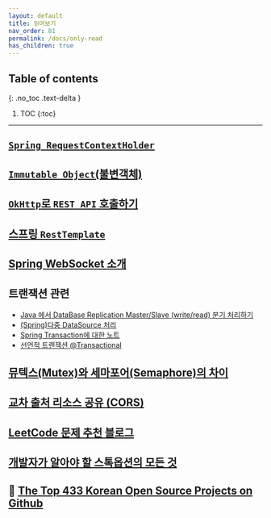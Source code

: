 ```yaml
---
layout: default
title: 읽어보기
nav_order: 81
permalink: /docs/only-read
has_children: true
---
```

## Table of contents
{: .no_toc .text-delta }

1. TOC
{:toc}
---

## **[`Spring RequestContextHolder`](https://gompangs.tistory.com/entry/Spring-RequestContextHolder#%EA%B-%AC%EA%B-%--%EB%A-%--%EC%-D%--%--%EB%A-%B-%EC%-B%A-%ED%--%--%EC%A-%--%--%EB%A-%--%EC%-E%--)**

## **[`Immutable Object`(불변객체)](https://velog.io/@conatuseus/Java-Immutable-Object%EB%B6%88%EB%B3%80%EA%B0%9D%EC%B2%B4)**

## **[`OkHttp`로 `REST API` 호출하기](https://digitalbourgeois.tistory.com/59?category=678387)**

## **[스프링 `RestTemplate`](https://advenoh.tistory.com/46)**

## **[Spring WebSocket 소개](https://supawer0728.github.io/2018/03/30/spring-websocket/)**

## **트랜잭션 관련**
- [Java 에서 DataBase Replication Master/Slave (write/read) 분기 처리하기](http://kwon37xi.egloos.com/m/5364167)
- [(Spring)다중 DataSource 처리](https://supawer0728.github.io/2018/03/22/spring-multi-transaction/)
- [Spring Transaction에 대한 노트](https://narusas.github.io/2019/07/17/Spring-Transaction-Note.html#transaction_script_example)
- [선언적 트랜잭션 @Transactional](https://bamdule.tistory.com/51)


## **[뮤텍스(Mutex)와 세마포어(Semaphore)의 차이](https://worthpreading.tistory.com/90)**


## **[교차 출처 리소스 공유 (CORS)](https://developer.mozilla.org/ko/docs/Web/HTTP/CORS)**

## **[LeetCode 문제 추천 블로그]((https://inner-game.tistory.com/11))**

## **[개발자가 알아야 할 스톡옵션의 모든 것](https://evan-moon.github.io/2021/12/04/what-is-stock-options/?fbclid=IwAR1i_sCoxxOOanOmPCMofKnhnFjTdMuypjwce3T1cq4U8F-Sdt5wJnIKBQ4#%EC%97%B0%EB%B4%89-5%EB%B0%B1%EB%A7%8C%EC%9B%90-%EC%98%AC%EB%A6%B4%EB%9E%98-%EC%8A%A4%ED%86%A1%EC%98%B5%EC%85%98-5%EC%B2%9C%EB%A7%8C%EC%9B%90-%EC%96%B4%EC%B9%98-%EB%B0%9B%EC%9D%84%EB%9E%98)**

## 📢 **[The Top 433 Korean Open Source Projects on Github](https://awesomeopensource.com/projects/korean)**